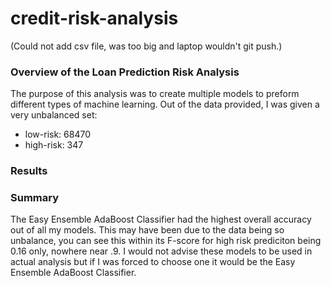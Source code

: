 # credit-risk-analysis

(Could not add csv file, was too big and laptop wouldn't git push.)


### Overview of the Loan Prediction Risk Analysis

The purpose of this analysis was to create multiple models to preform different types of machine learning. Out of the data provided, I was given a very unbalanced set:

- low-risk: 68470
- high-risk: 347

### Results



### Summary

The Easy Ensemble AdaBoost Classifier had the highest overall accuracy out of all my models. This may have been due to the data being so unbalance, you can see this within its F-score for high risk prediciton being 0.16 only, nowhere near .9. I would not advise these models to be used in actual analysis but if I was forced to choose one it would be the Easy Ensemble AdaBoost Classifier.

